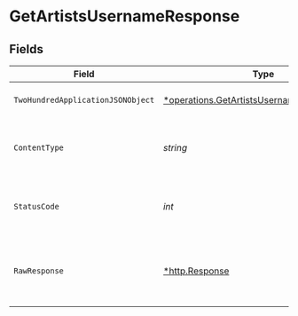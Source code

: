 # GetArtistsUsernameResponse


## Fields

| Field                                                                                                   | Type                                                                                                    | Required                                                                                                | Description                                                                                             |
| ------------------------------------------------------------------------------------------------------- | ------------------------------------------------------------------------------------------------------- | ------------------------------------------------------------------------------------------------------- | ------------------------------------------------------------------------------------------------------- |
| `TwoHundredApplicationJSONObject`                                                                       | [*operations.GetArtistsUsernameResponseBody](../../models/operations/getartistsusernameresponsebody.md) | :heavy_minus_sign:                                                                                      | Successfully returned an artist                                                                         |
| `ContentType`                                                                                           | *string*                                                                                                | :heavy_check_mark:                                                                                      | HTTP response content type for this operation                                                           |
| `StatusCode`                                                                                            | *int*                                                                                                   | :heavy_check_mark:                                                                                      | HTTP response status code for this operation                                                            |
| `RawResponse`                                                                                           | [*http.Response](https://pkg.go.dev/net/http#Response)                                                  | :heavy_minus_sign:                                                                                      | Raw HTTP response; suitable for custom response parsing                                                 |